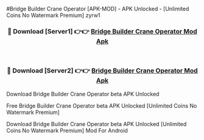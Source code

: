 #Bridge Builder Crane Operator [APK-MOD] - APK Unlocked - [Unlimited Coins No Watermark Premium] zyrw1



<div align="center">

<h3>🔴 Download [Server1] 👉👉 <a href="https://momento.my/?title=Bridge_Builder_Crane_Operator">Bridge Builder Crane Operator Mod Apk</a></h3><br>

<h3>🔴 Download [Server2] 👉👉 <a href="https://momento.my/?title=Bridge_Builder_Crane_Operator">Bridge Builder Crane Operator Mod Apk</a></h3>
</div>



Download Bridge Builder Crane Operator beta APK Unlocked

Free Bridge Builder Crane Operator beta APK Unlocked [Unlimited Coins No Watermark Premium]

Download Bridge Builder Crane Operator beta APK Unlocked [Unlimited Coins No Watermark Premium] Mod For Android
